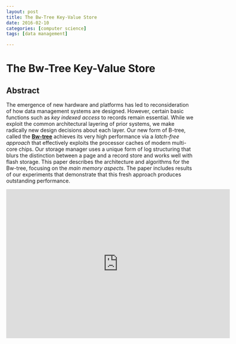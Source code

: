 ```yaml
---
layout: post
title: The Bw-Tree Key-Value Store 
date: 2016-02-10
categories: [computer science]
tags: [data management]

---
```


# The Bw-Tree Key-Value Store

## Abstract

The emergence of new hardware and platforms has led to reconsideration of how data management systems are designed. However, certain basic functions such as *key indexed access* to records remain essential. While we exploit the common architectural layering of prior systems, we make radically new design decisions about each layer. Our new form of B-tree, called the **[Bw-tree](http://15721.courses.cs.cmu.edu/spring2016/papers/bwtree-icde2013.pdf)** achieves its very high performance via a *latch-free approach* that effectively exploits the processor caches of modern multi-core chips. Our storage manager uses a unique form of log structuring that blurs the distinction between a page and a record store and works well with flash storage. This paper describes the architecture and algorithms for the Bw-tree, focusing on the *main memory aspects*. The paper includes results of our experiments that demonstrate that this fresh approach produces outstanding performance.

<iframe width="600" height="400" src="https://www.youtube.com/embed/Pr-b9stpAV4" frameborder="0" allowfullscreen></iframe>